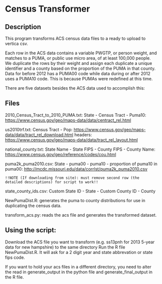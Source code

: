 # Census Transformer

## Description
This program transforms ACS census data files to a ready to upload to vertica csv.

Each row in the ACS data contains a variable PWGTP, or person weight, and matches to a PUMA, or public use micro area, of at least 100,000 people.
We duplicate the rows by their weight and assign each duplicate a unique identifier and a county based on the proportion of the PUMA in that county.
Data for before 2012 has a PUMA00 code while data during or after 2012 uses a PUMA10 code. This is because PUMAs were redefined at this time.

There are five datasets besides the ACS data used to accomplish this:

## Files
2010_Census_Tract_to_2010_PUMA.txt: State - Census Tract - Puma10: https://www.census.gov/geo/maps-data/data/centract_rel.html

us2010trf.txt: Census Tract - Pop: https://www.census.gov/geo/maps-data/data/tract_rel_download.html
	headers: https://www.census.gov/geo/maps-data/data/tract_rel_layout.html

national_county.txt: State Name - State FIPS - County FIPS - County Name: https://www.census.gov/geo/reference/codes/cou.html

puma2k_puma2010.csv: State - puma00 - puma10 - proportion of puma10 in puma00: http://mcdc.missouri.edu/data/corrlst/puma2k_puma2010.csv

	!!NOTE (If downloading from site): must remove second row (the detailed descriptions) for script to work!!

state_county_ids.csv: Custom State ID - State - Custom County ID - County

NewPumaDist.R: generates the puma to county distributions for use in duplicating the census data. 

transform_acs.py: reads the acs file and generates the transformed dataset.

## Using the script:
Download the ACS file you want to transform (e.g. ss13pnh for 2013 5-year data for new hampshire) to the same directory
Run the R file NewPumaDist.R. It will ask for a 2 digit year and state abbrevation or state fips code. 

If you want to hold your acs files in a different directory, you need to alter the read in generate_output in the python file and generate_final_output in the R file.